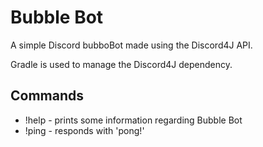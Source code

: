 # Bubble Bot
A simple Discord bubboBot made using the Discord4J API.

Gradle is used to manage the Discord4J dependency.

## Commands
* !help - prints some information regarding Bubble Bot
* !ping - responds with 'pong!'
